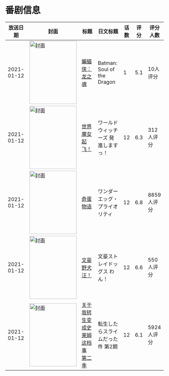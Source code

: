 # 番剧信息

|放送日期|封面|标题|日文标题|话数|评分|评分人数|
|---|---|---|---|---|---|---|
|2021-01-12|<img src="https://lain.bgm.tv/pic/cover/c/5f/95/324614_FSyfa.jpg" alt="封面" style="width:150px;height:200px;object-fit:cover;">|[蝙蝠侠：龙之魂](https://bangumi.tv/subject/324614)|Batman: Soul of the Dragon|1|5.1|10人评分|
|2021-01-12|<img src="https://lain.bgm.tv/pic/cover/c/56/d9/310950_8zmbK.jpg" alt="封面" style="width:150px;height:200px;object-fit:cover;">|[世界魔女 起飞！](https://bangumi.tv/subject/310950)|ワールドウィッチーズ 発進しますっ！|12|6.3|312人评分|
|2021-01-12|<img src="https://lain.bgm.tv/pic/cover/c/dd/60/316607_2mvjv.jpg" alt="封面" style="width:150px;height:200px;object-fit:cover;">|[奇蛋物语](https://bangumi.tv/subject/316607)|ワンダーエッグ・プライオリティ|12|6.8|8859人评分|
|2021-01-12|<img src="https://lain.bgm.tv/pic/cover/c/09/50/308961_qAV1m.jpg" alt="封面" style="width:150px;height:200px;object-fit:cover;">|[文豪野犬 汪！](https://bangumi.tv/subject/308961)|文豪ストレイドッグス わん！|12|6.6|550人评分|
|2021-01-12|<img src="https://lain.bgm.tv/pic/cover/c/e6/78/278031_skvSD.jpg" alt="封面" style="width:150px;height:200px;object-fit:cover;">|[关于我转生变成史莱姆这档事 第二季](https://bangumi.tv/subject/278031)|転生したらスライムだった件 第2期|12|6.1|5924人评分|
